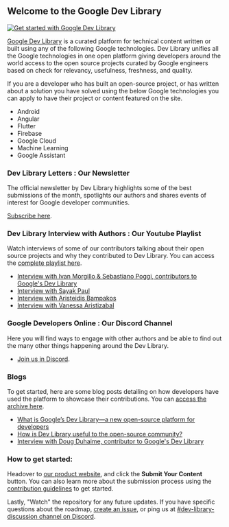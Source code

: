 ## Welcome to the Google Dev Library

[![Get started with Google Dev Library](https://img.youtube.com/vi/XrIuuJ6YFzY/0.jpg)](https://youtu.be/XrIuuJ6YFzY)

[Google Dev Library](https://devlibrary.withgoogle.com) is a curated platform for technical content written or built using any of the following Google technologies. Dev Library unifies all the Google technologies in one open platform giving developers around the world access to the open source projects curated by Google engineers based on check for relevancy, usefulness, freshness, and quality. 

If you are a developer who has built an open-source project, or has written about a solution you have solved using the below Google technologies you can apply to have their project or content featured on the site.

- Android
- Angular
- Flutter
- Firebase
- Google Cloud
- Machine Learning
- Google Assistant

### Dev Library Letters : Our Newsletter
The official newsletter by Dev Library highlights some of the best submissions of the month, spotlights our authors and shares events of interest for Google developer communities.

[Subscribe here](https://forms.gle/jXM3sCqnjSbkrWWz5).

### Dev Library Interview with Authors : Our Youtube Playlist
Watch interviews of some of our contributors talking about their open source projects and why they contributed to Dev Library. You can access the [complete playlist here](https://youtube.com/playlist?list=PLxNYxgaZ8RseRNZYtcMBq6SfAuQkE0Fci). 

- [Interview with Ivan Morgillo & Sebastiano Poggi, contributors to Google's Dev Library](https://youtu.be/1K1O_WzNt9Y)
- [Interview with Sayak Paul](https://youtu.be/q4RtoDG4210)
- [Interview with Aristeidis Bampakos](https://youtu.be/gMh2z98af-E)
- [Interview with Vanessa Aristizabal](https://youtu.be/Qd1A6JnEcuA)

### Google Developers Online : Our Discord Channel
Here you will find ways to engage with other authors and be able to find out the many other things happening around the Dev Library. 

- [Join us in Discord](https://discord.gg/AbwzvEqdCu).

### Blogs
To get started, here are some blog posts detailing on how developers have used the platform to showcase their contributions. You can [access the archive here](https://developers.googleblog.com/search/label/Dev%20Library?max-results=12). 

- [What is Google’s Dev Library––a new open-source platform for developers](https://developers.googleblog.com/2021/10/what-is-the-dev-library.html)
- [How is Dev Library useful to the open-source community?](https://developers.googleblog.com/2022/04/dev-library-open-source.html)
- [Interview with Doug Duhaime, contributor to Google's Dev Library](https://developers.googleblog.com/2022/10/interview-with-doug-duhaime-contributor-to-google-dev-library.html)

### How to get started: 

Headover to [our product website](https://devlibrary.withgoogle.com/), and click the __Submit Your Content__ button. You can also learn more about the submission process using the [contribution guidelines](https://devlibrary.advocu.com/assets/docs/contributors_guidelines.pdf) to get started.


Lastly, "Watch" the repository for any future updates. If you have specific questions about the roadmap, [create an issue](https://github.com/google/devlibrary/issues), or ping us at [#dev-library-discussion channel on Discord](https://discord.gg/AbwzvEqdCu). 
